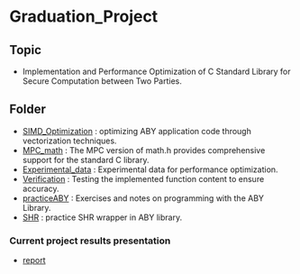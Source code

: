 # Graduation_Project
## Topic
- Implementation and Performance Optimization of C Standard Library for Secure Computation between Two Parties.
## Folder
- [SIMD_Optimization](https://github.com/howcat/ABY/tree/main/SIMD_Optimization) : optimizing ABY application code through vectorization techniques.
- [MPC_math](https://github.com/howcat/ABY/tree/main/MPC_math) : The MPC version of math.h provides comprehensive support for the standard C library.
- [Experimental_data](https://github.com/howcat/ABY/tree/main/Experimental_data) : Experimental data for performance optimization.
- [Verification](https://github.com/howcat/ABY/tree/main/Verification) : Testing the implemented function content to ensure accuracy.
- [practiceABY](https://github.com/howcat/ABY/tree/main/practiceABY) : Exercises and notes on programming with the ABY Library.
- [SHR](https://github.com/howcat/ABY/tree/main/SHR) : practice SHR wrapper in ABY library.
### Current project results presentation
- [report](https://github.com/howcat/ABY/blob/main/practiceABY/report.md)